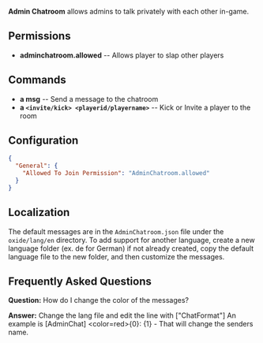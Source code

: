 **Admin Chatroom** allows admins to talk privately with each other in-game.

## Permissions

- **adminchatroom.allowed** -- Allows player to slap other players

## Commands

- **a msg** -- Send a message to the chatroom
- **a `<invite/kick> <playerid/playername>`** -- Kick or Invite a player to the room

## Configuration

```json
{
  "General": {
    "Allowed To Join Permission": "AdminChatroom.allowed"
  }
}
```
## Localization

The default messages are in the `AdminChatroom.json` file under the `oxide/lang/en` directory. To add support for another language, create a new language folder (ex. de for German) if not already created, copy the default language file to the new folder, and then customize the messages.

## Frequently Asked Questions

**Question:** How do I change the color of the messages?

**Answer:** Change the lang file and edit the line with ["ChatFormat"] An example is [AdminChat] <color=red>{0}</color>: {1} - That will change the senders name.
